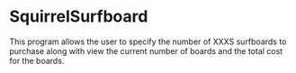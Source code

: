 # SquirrelSurfboard
This program allows the user to specify the number of XXXS surfboards to purchase along with view the current number of boards and the total cost for the boards.

